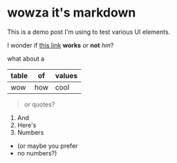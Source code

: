 # wowza it's markdown

This is a demo post I'm using to test various UI elements.

I wonder if [this link](https://google.com) **works** or __not__ *hm*?

what about a

| table | of | values |
|-------|----|--------|
|wow    |how |cool    |

> or quotes?

1. And
2. Here's
3. Numbers

* (or maybe you prefer
* no numbers?)

